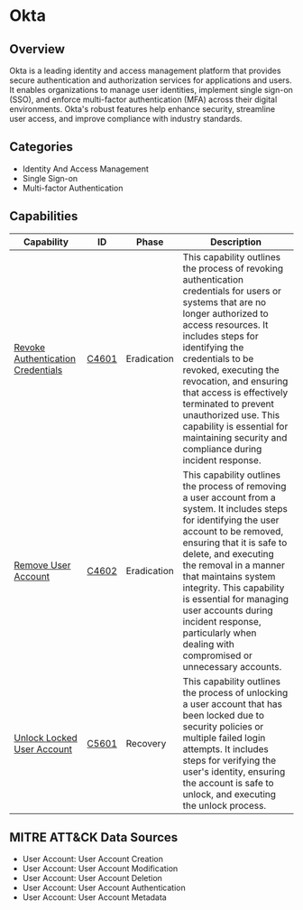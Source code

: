 # Okta

## Overview

Okta is a leading identity and access management platform that provides secure authentication and authorization services for applications and users. It enables organizations to manage user identities, implement single sign-on (SSO), and enforce multi-factor authentication (MFA) across their digital environments. Okta's robust features help enhance security, streamline user access, and improve compliance with industry standards.

## Categories

- Identity And Access Management
- Single Sign-on
- Multi-factor Authentication

## Capabilities

| Capability | ID | Phase | Description |
|------------|----|-------|-------------|
| [Revoke Authentication Credentials](C4601.md) | [C4601](../../capability/eradication/C4601.md) | Eradication | This capability outlines the process of revoking authentication credentials for users or systems that are no longer authorized to access resources. It includes steps for identifying the credentials to be revoked, executing the revocation, and ensuring that access is effectively terminated to prevent unauthorized use. This capability is essential for maintaining security and compliance during incident response. |
| [Remove User Account](C4602.md) | [C4602](../../capability/eradication/C4602.md) | Eradication | This capability outlines the process of removing a user account from a system. It includes steps for identifying the user account to be removed, ensuring that it is safe to delete, and executing the removal in a manner that maintains system integrity. This capability is essential for managing user accounts during incident response, particularly when dealing with compromised or unnecessary accounts. |
| [Unlock Locked User Account](C5601.md) | [C5601](../../capability/recovery/C5601.md) | Recovery | This capability outlines the process of unlocking a user account that has been locked due to security policies or multiple failed login attempts. It includes steps for verifying the user's identity, ensuring the account is safe to unlock, and executing the unlock process. |

## MITRE ATT&CK Data Sources

- User Account: User Account Creation
- User Account: User Account Modification
- User Account: User Account Deletion
- User Account: User Account Authentication
- User Account: User Account Metadata